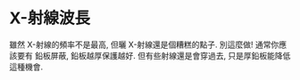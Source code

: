 # X-射線波長

雖然 X-射線的頻率不是最高, 但曬 X-射線還是個糟糕的點子. 別這麼做! 通常你應該要有
鉛板屏蔽, 鉛板越厚保護越好. 但有些射線還是會穿過去, 只是厚鉛板能降低這種機會.
